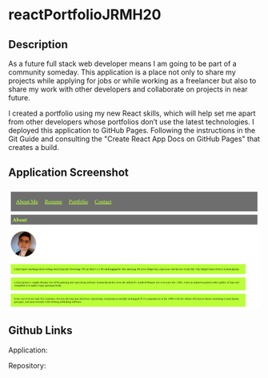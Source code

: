# reactPortfolioJRMH20

## Description
As a future full stack web developer means I am going to be part of a community someday. This application is a place not only to share my projects while applying for jobs or while working as a freelancer but also to share my work with other developers and collaborate on projects in near future.

I created a portfolio using my new React skills, which will help set me apart from other developers whose portfolios don’t use the latest technologies. I deployed this application to GitHub Pages. Following the instructions in the Git Guide and consulting the "Create React App Docs on GitHub Pages" that creates a build.

## Application Screenshot
![Default Page](00-practice-app/src/components/images/Homework20.png)

## Github Links
Application: 

Repository: 